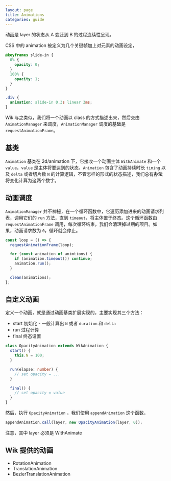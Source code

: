 ```yaml
---
layout: page
title: Animations
categories: guide
---
```


动画是 layer 的状态从 A 变迁到 B 的过程连续性呈现。

CSS 中的 animation 被定义为几个关键帧加上对元素的动画设定，

```css
@keyframes slide-in {
  0% {
    opacity: 0;
  }
  100% {
    opacity: 1;
  }
}

.div {
  animation: slide-in 0.3s linear 3ms;
}
```

Wik 与之类似，我们将一个动画以 class 的方式描述出来，然后交由 `AnimationManager` 来调度，`AnimationManager` 调度的基础是 `requestAnimationFrame`。

## 基类

`Animation` 基类在 2d/animation 下，它接收一个动画主体 `WithAnimate` 和一个 `value`，`value` 是主体将要达到的状态。`Animation` 包含了动画持续时长 `timing` 以及 `delta` 或者切片数 `N` 的计算逻辑，不管怎样的形式的状态描述，我们总有**办法**将变化计算为这两个数字。

## 动画调度

`AnimationManager` 并不神秘，在一个循环函数中，它遍历添加进来的动画请求列表，调用它们的 `run` 方法，直到 `timeout`，将主体置于终态。这个循环函数由 `requestAnimationFrame` 调用，每次循环结束，我们会清理掉过期的项目。如果，动画请求数为 `0`，循环就会停止。

```ts
const loop = () => {
  requestAnimationFrame(loop);

  for (const animation of animtions) {
    if (animation.timeout()) continue;
    animation.run();
  }

  clean(animations);
};
```

## 自定义动画

定义一个动画，就是通过动画基类扩展实现的，主要实现其三个方法：

- start 初始化 - 一般计算出 `N` 或者 `duration` 和 `delta`
- run 过程计算
- final 终态设置

```ts
class OpacityAnimation extends WikAnimation {
  start() {
    this.N = 100;
  }

  run(elapse: number) {
    // set opacity = ...
  }

  final() {
    // set opacity = value
  }
}
```

然后，执行 `OpacityAnimation` ，我们使用 `appendAnimation` 这个函数，

```ts
appendAnimation.call(layer, new OpacityAnimation(layer, 0));
```

<div class="alert alert--warn">
注意，其中 layer 必须是 WithAnimate
</div>

## Wik 提供的动画

- RotationAnimation
- TranslationAnimation
- BezierTranslationAnimation
